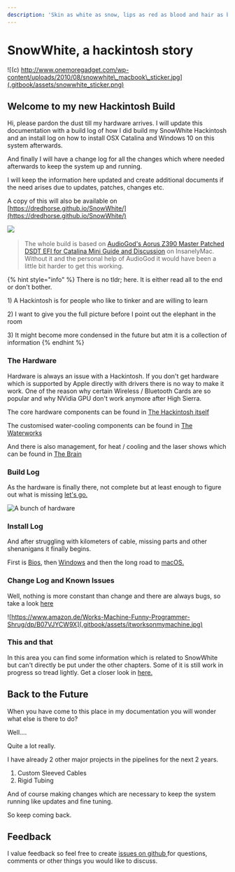 ```yaml
---
description: 'Skin as white as snow, lips as red as blood and hair as black as night.'
---
```


# SnowWhite, a hackintosh story

![\(c\) http://www.onemoregadget.com/wp-content/uploads/2010/08/snowwhite\_macbook\_sticker.jpg](.gitbook/assets/snowwhite_sticker.png)

## Welcome to my new Hackintosh Build

Hi, please pardon the dust till my hardware arrives. I will update this documentation with a build log of how I did build my SnowWhite Hackintosh and an install log on how to install OSX Catalina and Windows 10 on this system afterwards.

And finally I will have a change log for all the changes which where needed afterwards to keep the system up and running.

I will keep the information here updated and create additional documents if the need arises due to updates, patches, changes etc.

A copy of this will also be available on [https://dredhorse.github.io/SnowWhite/](https://dredhorse.github.io/SnowWhite/) 

![](https://travis-ci.com/dredhorse/SnowWhite.svg?branch=master)

> The whole build is based on [AudioGod's Aorus Z390 Master Patched DSDT EFI for Catalina Mini Guide and Discussion](https://www.insanelymac.com/forum/topic/340936-audiogods-aorus-z390-master-patched-dsdt-efi-for-catalina-mini-guide-and-discussion/) on InsanelyMac. Without it and the personal help of AudioGod it would have been a little bit harder to get this working.

{% hint style="info" %}
There is no tldr; here. It is either read all to the end or don't bother.

1\) A Hackintosh is for people who like to tinker and are willing to learn

2\) I want to give you the full picture before I point out the elephant in the room

3\) It might become more condensed in the future but atm it is a collection of information
{% endhint %}

### The Hardware

Hardware is always an issue with a Hackintosh. If you don't get hardware which is supported by Apple directly with drivers there is no way to make it work. One of the reason why certain Wireless / Bluetooth Cards are so popular and why NVidia GPU don't work anymore after High Sierra.

The core hardware components can be found in [The Hackintosh itself](the-hardware/the-hackintosh-itself.md)

The customised water-cooling components can be found in [The Waterworks](the-hardware/the-waterworks.md) 

And there is also management, for heat / cooling and the laser shows which can be found in [The Brain](the-hardware/the-brain.md)

### Build Log

As the hardware is finally there, not complete but at least enough to figure out what is missing [let's go.](build-log/assembling-the-build.md)

![A bunch of hardware](.gitbook/assets/bunchofhardware.png)

### Install Log

And after struggling with kilometers of cable, missing parts and other shenanigans it finally begins.

First is [Bios](install-log/bios-configuration-guide.md), then [Windows](install-log/windows-10.md) and then the long road to [macOS.](install-log/macos-catalina/bootstick-macos-catalina-10.15.4.md)

### Change Log and Known Issues

Well, nothing is more constant than change and there are always bugs, so take a look  [here](changelog-knownissues/nothing-to-see-here....md)

![https://www.amazon.de/Works-Machine-Funny-Programmer-Shrug/dp/B07VJYCW9X](.gitbook/assets/itworksonmymachine.jpg)

### This and that

In this area you can find some information which is related to SnowWhite but can't directly be put under the other chapters. Some of it is still work in progress so tread lightly. Get a closer look in [here.](this-and-that/whats-in-here.md)

## Back to the Future



When you have come to this place in my documentation you will wonder what else is there to do?

Well....

Quite a lot really.

I have already 2 other major projects in the pipelines for the next 2 years.

1. Custom Sleeved Cables
2. Rigid Tubing

And of course making changes which are necessary to keep the system running like updates and fine tuning.

So keep coming back.

## Feedback

I value feedback so feel free to create [issues on github ](https://github.com/dredhorse/SnowWhite/issues)for questions, comments or other things you would like to discuss.



